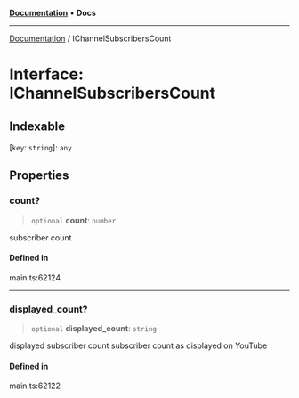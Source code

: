 [**Documentation**](../README.md) • **Docs**

***

[Documentation](../globals.md) / IChannelSubscribersCount

# Interface: IChannelSubscribersCount

## Indexable

 \[`key`: `string`\]: `any`

## Properties

### count?

> `optional` **count**: `number`

subscriber count

#### Defined in

main.ts:62124

***

### displayed\_count?

> `optional` **displayed\_count**: `string`

displayed subscriber count
subscriber count as displayed on YouTube

#### Defined in

main.ts:62122
